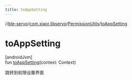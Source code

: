 ```yaml
---
title: toAppSetting
---
```

//[ble-servo](../../../index.html)/[com.xiaor.libservo](../index.html)/[PermissionUtils](index.html)/[toAppSetting](to-app-setting.html)



# toAppSetting



[androidJvm]\
fun [toAppSetting](to-app-setting.html)(context: Context)



跳转到权限设置界面




